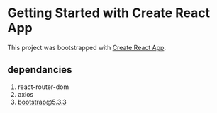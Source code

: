 # Getting Started with Create React App

This project was bootstrapped with [Create React App](https://github.com/facebook/create-react-app).

## dependancies

1. react-router-dom
2. axios
3. bootstrap@5.3.3